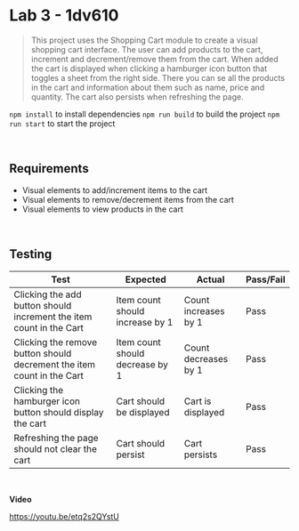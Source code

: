 # Lab 3 - 1dv610

> This project uses the Shopping Cart module to create a visual shopping cart interface. The user can add products to the cart, increment and decrement/remove them from the cart. When added the cart is displayed when clicking a hamburger icon button that toggles a sheet from the right side. There you can se all the products in the cart and information about them such as name, price and quantity. The cart also persists when refreshing the page.

`npm install` to install dependencies
`npm run build` to build the project
`npm run start` to start the project

<br>

## Requirements

- Visual elements to add/increment items to the cart
- Visual elements to remove/decrement items from the cart
- Visual elements to view products in the cart

<br>

## Testing

| Test                                                                   | Expected                        | Actual               | Pass/Fail |
| ---------------------------------------------------------------------- | ------------------------------- | -------------------- | --------- |
| Clicking the add button should increment the item count in the Cart    | Item count should increase by 1 | Count increases by 1 | Pass      |
| Clicking the remove button should decrement the item count in the Cart | Item count should decrease by 1 | Count decreases by 1 | Pass      |
| Clicking the hamburger icon button should display the cart             | Cart should be displayed        | Cart is displayed    | Pass      |
| Refreshing the page should not clear the cart                          | Cart should persist             | Cart persists        | Pass      |

<br>

**Video**

https://youtu.be/etq2s2QYstU
